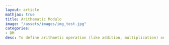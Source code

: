 ```yaml
---
layout: article
mathjax: true
title: Arithematic Modulo
image: "/assets/images/img_test.jpg"
categories:
- DM
desc: To define arithmetic operation (like addition, multiplication) on set $Z_m$ (set of non-negative integers less than $m$):

































































































































































































































































































































































 
imagealt: 
---
```


To define arithmetic operation (like addition, multiplication) on set $Z_m$ (set of non-negative integers less than $m$):

































































































































































































































































































































































$$a +_m B = (a+b)mod\ m$$

































































































































































































































































































































































$$a \cdot_m B = (a \cdot b)mod\ m$$


































































































































































































































































































































































### Subtopics
- [Properties of Arithematic Modulo]({% post_url 2020-07-26-properties-of-arithematic-modulo %})
- [Commutative Group]({% post_url 2020-07-27-commutative-group %})
- [Commutative Ring]({% post_url 2020-07-29-commutative-ring %})